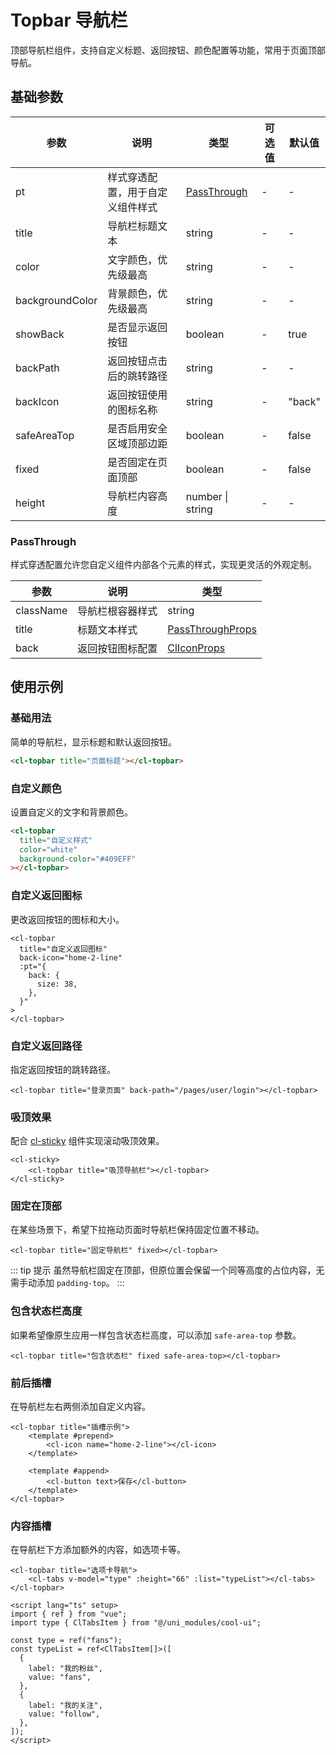 # Topbar 导航栏

顶部导航栏组件，支持自定义标题、返回按钮、颜色配置等功能，常用于页面顶部导航。

## 基础参数

| 参数            | 说明                             | 类型                        | 可选值 | 默认值 |
| --------------- | -------------------------------- | --------------------------- | ------ | ------ |
| pt              | 样式穿透配置，用于自定义组件样式 | [PassThrough](#passthrough) | -      | -      |
| title           | 导航栏标题文本                   | string                      | -      | -      |
| color           | 文字颜色，优先级最高             | string                      | -      | -      |
| backgroundColor | 背景颜色，优先级最高             | string                      | -      | -      |
| showBack        | 是否显示返回按钮                 | boolean                     | -      | true   |
| backPath        | 返回按钮点击后的跳转路径         | string                      | -      | -      |
| backIcon        | 返回按钮使用的图标名称           | string                      | -      | "back" |
| safeAreaTop     | 是否启用安全区域顶部边距         | boolean                     | -      | false  |
| fixed           | 是否固定在页面顶部               | boolean                     | -      | false  |
| height          | 导航栏内容高度                   | number \| string            | -      | -      |

### PassThrough

样式穿透配置允许您自定义组件内部各个元素的样式，实现更灵活的外观定制。

| 参数      | 说明             | 类型                                                       |
| --------- | ---------------- | ---------------------------------------------------------- |
| className | 导航栏根容器样式 | string                                                     |
| title     | 标题文本样式     | [PassThroughProps](/src/components/pt.md#passthroughprops) |
| back      | 返回按钮图标配置 | [ClIconProps](/src/components/basic/icon.md#passthrough)   |

## 使用示例

### 基础用法

简单的导航栏，显示标题和默认返回按钮。

```html
<cl-topbar title="页面标题"></cl-topbar>
```

### 自定义颜色

设置自定义的文字和背景颜色。

```html
<cl-topbar
  title="自定义样式"
  color="white"
  background-color="#409EFF"
></cl-topbar>
```

### 自定义返回图标

更改返回按钮的图标和大小。

```vue
<cl-topbar
  title="自定义返回图标"
  back-icon="home-2-line"
  :pt="{
    back: {
      size: 38,
    },
  }"
>
</cl-topbar>
```

### 自定义返回路径

指定返回按钮的跳转路径。

```vue
<cl-topbar title="登录页面" back-path="/pages/user/login"></cl-topbar>
```

### 吸顶效果

配合 [cl-sticky](/src/components/layout/sticky.md) 组件实现滚动吸顶效果。

```vue
<cl-sticky>
    <cl-topbar title="吸顶导航栏"></cl-topbar>
</cl-sticky>
```

### 固定在顶部

在某些场景下，希望下拉拖动页面时导航栏保持固定位置不移动。

```vue
<cl-topbar title="固定导航栏" fixed></cl-topbar>
```

::: tip 提示
虽然导航栏固定在顶部，但原位置会保留一个同等高度的占位内容，无需手动添加 `padding-top`。
:::

### 包含状态栏高度

如果希望像原生应用一样包含状态栏高度，可以添加 `safe-area-top` 参数。

```vue
<cl-topbar title="包含状态栏" fixed safe-area-top></cl-topbar>
```

### 前后插槽

在导航栏左右两侧添加自定义内容。

```vue
<cl-topbar title="插槽示例">
    <template #prepend>
        <cl-icon name="home-2-line"></cl-icon>
    </template>

    <template #append>
        <cl-button text>保存</cl-button>
    </template>
</cl-topbar>
```

### 内容插槽

在导航栏下方添加额外的内容，如选项卡等。

```vue
<cl-topbar title="选项卡导航">
    <cl-tabs v-model="type" :height="66" :list="typeList"></cl-tabs>
</cl-topbar>

<script lang="ts" setup>
import { ref } from "vue";
import type { ClTabsItem } from "@/uni_modules/cool-ui";

const type = ref("fans");
const typeList = ref<ClTabsItem[]>([
  {
    label: "我的粉丝",
    value: "fans",
  },
  {
    label: "我的关注",
    value: "follow",
  },
]);
</script>
```
